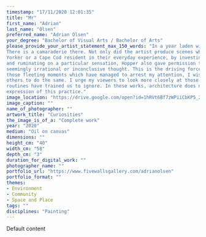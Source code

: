 ```yaml
---
timestamp: "17/11/2020 12:01:35"
title: "Mr"
first_name: "Adrian"
last_name: "Olsen"
preferred_name: "Adrian Olsen"
your_degree: "Bachelor of Visual Arts / Bachelor of Arts"
please_provide_your_artist_statement_max_150_words: "In a year laden with challenges I have found great solace in the commonplace scenes of Edward Hopper.
There is a camaraderie there. Not only did the artist produce scenes which could be recognizable to a New
Yorker or a Cape Cod resident in their everyday experience, by investing such energy into the act of looking
and ruminating on a particular sensation, Hopper also gave permission to his audience to dwell on a
seemingly irrational or inconclusive thought. This is the driving force of my series; in my meditations on
those fleeting moments which have managed to arrest my attention, I wish to present an open invitation for
others to do the same. I urge my viewers to look more closely at those aspects of life which our working
routines have trained us to ignore. In these works, architecture does not act as the subject but as an
expression of this practice."
image_location: "https://drive.google.com/open?id=1hRVt6Bf7zWPiiCbKP5_2sPPOQNHb5AvQ"
image_caption: ""
name_of_photographer: ""
artwork_title: "Curiosities"
the_image_is_of_a: "Complete work"
year: "2020"
medium: "Oil on canvas"
dimensions: ""
height_cm: "40"
width_cm: "58"
depth_cm: "3"
duration_for_digital_work: ""
photographer_name: ""
portfolio_url: "https://www.fivewallsgallery.com/adrianolsen"
portfolio_format: ""
themes:
- Environment
- Community
- Space and Place
tags: ""
disciplines: "Painting"
---
```


Default content